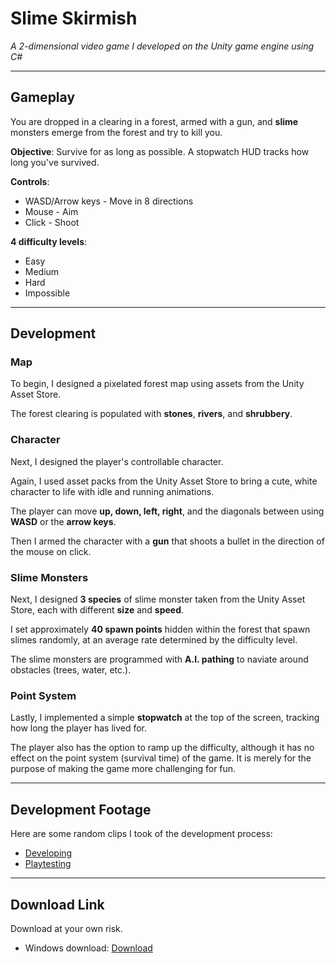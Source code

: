 # Slime Skirmish

*A 2-dimensional video game I developed on the Unity game engine using C#*

---

## Gameplay

You are dropped in a clearing in a forest, armed with a gun, and **slime** monsters emerge from the forest and try to kill you.

**Objective**: Survive for as long as possible. A stopwatch HUD tracks how long you've survived.

**Controls**:
  - WASD/Arrow keys - Move in 8 directions
  - Mouse - Aim
  - Click - Shoot

**4 difficulty levels**:
  - Easy  
  - Medium  
  - Hard  
  - Impossible

---

## Development

### Map

To begin, I designed a pixelated forest map using assets from the Unity Asset Store.

The forest clearing is populated with **stones**, **rivers**, and **shrubbery**.

### Character

Next, I designed the player's controllable character.

Again, I used asset packs from the Unity Asset Store to bring a cute, white character to life with idle and running animations.

The player can move **up, down, left, right**, and the diagonals between using **WASD** or the **arrow keys**.

Then I armed the character with a **gun** that shoots a bullet in the direction of the mouse on click.

### Slime Monsters

Next, I designed **3 species** of slime monster taken from the Unity Asset Store, each with different **size** and **speed**.

I set approximately **40 spawn points** hidden within the forest that spawn slimes randomly, at an average rate determined by the difficulty level.

The slime monsters are programmed with **A.I. pathing** to naviate around obstacles (trees, water, etc.).

### Point System

Lastly, I implemented a simple **stopwatch** at the top of the screen, tracking how long the player has lived for.

The player also has the option to ramp up the difficulty, although it has no effect on the point system (survival time) of the game. It is merely for the purpose of making the game more challenging for fun.

---

## Development Footage

Here are some random clips I took of the development process:

- [Developing](https://drive.google.com/file/d/1VOIjP7Enupc9L0ot-dylODzkej9P6EPa/view?usp=sharing)  
- [Playtesting](https://drive.google.com/file/d/17tNdhAOrdF1z40ic-BLWUO0dMCmnGly7/view?usp=sharing)

---

## Download Link

Download at your own risk.

- Windows download: [Download](https://drive.google.com/file/d/1s8kLHz4uDLhOfwakL4za67dSsjl1Lbp6/view?usp=sharing) 
